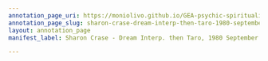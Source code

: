 ```yaml
---
annotation_page_uri: https://moniolivo.github.io/GEA-psychic-spirituality-recordings/annotations/sharon-crase-dream-interp-then-taro-1980-september-30-side-a--canvas-1-transcript.json
annotation_page_slug: sharon-crase-dream-interp-then-taro-1980-september-30-side-a--canvas-1-transcript
layout: annotation_page
manifest_label: Sharon Crase - Dream Interp. then Taro, 1980 September 30 [Side A]

---
```

